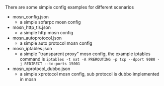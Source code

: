 There are some simple config examples for different scenarios 
+ mosn_config.json
  + a simple sofarpc mosn config
+ mosn_http_tls.json
  + a simple http mosn config
+ mosn_autoprotocol.json
  + a simple auto protocol mosn config
+ mosn_iptables.json
  + a simple "transparent proxy" mosn config, the example iptables command is `iptables -t nat -A PREROUTING -p tcp --dport 9080 -j REDIRECT --to-ports 15001`
+ mosn_xprotocol_dubbo.json
  + a simple xprotocol mosn config, sub protocol is dubbo implemented in mosn
